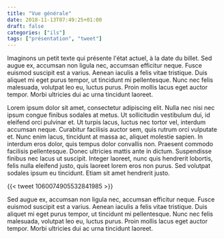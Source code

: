 ```yaml
---
title: "Vue générale"
date: 2018-11-13T07:49:25+01:00
draft: false
categories: ["ils"]
tags: ["présentation", "tweet"]
---
```


Imaginons un petit texte qui présente l'état actuel, à la date du billet. Sed augue ex, accumsan non ligula nec, accumsan efficitur neque. Fusce euismod suscipit est a varius. Aenean iaculis a felis vitae tristique. Duis aliquet mi eget purus tempor, ut tincidunt mi pellentesque. Nunc nec felis malesuada, volutpat leo eu, luctus purus. Proin mollis lacus eget auctor tempor. Morbi ultricies dui ac urna tincidunt laoreet.

<!-- more -->

Lorem ipsum dolor sit amet, consectetur adipiscing elit. Nulla nec nisi nec ipsum congue finibus sodales at metus. Ut sollicitudin vestibulum dui, id eleifend orci pulvinar et. Ut turpis lacus, luctus nec tortor vel, interdum accumsan neque. Curabitur facilisis auctor sem, quis rutrum orci vulputate et. Nunc enim lacus, tincidunt at massa ac, aliquet molestie sapien. In interdum eros dolor, quis tempus dolor convallis non. Praesent commodo facilisis pellentesque. Donec ultricies mattis ante in dictum. Suspendisse finibus nec lacus ut suscipit. Integer laoreet, nunc quis hendrerit lobortis, felis nulla eleifend justo, quis laoreet lorem eros non purus. Sed volutpat sodales ipsum eu tincidunt. Etiam sit amet hendrerit justo.

{{< tweet 1060074905532841985 >}}

Sed augue ex, accumsan non ligula nec, accumsan efficitur neque. Fusce euismod suscipit est a varius. Aenean iaculis a felis vitae tristique. Duis aliquet mi eget purus tempor, ut tincidunt mi pellentesque. Nunc nec felis malesuada, volutpat leo eu, luctus purus. Proin mollis lacus eget auctor tempor. Morbi ultricies dui ac urna tincidunt laoreet.  